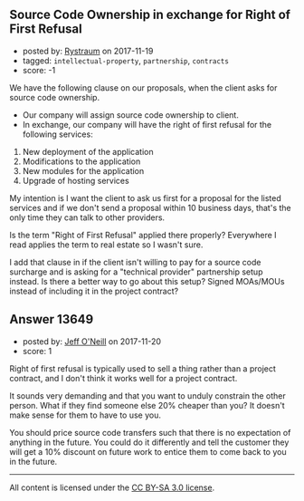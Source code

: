## Source Code Ownership in exchange for Right of First Refusal

- posted by: [Rystraum](https://stackexchange.com/users/151383/rystraum) on 2017-11-19
- tagged: `intellectual-property`, `partnership`, `contracts`
- score: -1

We have the following clause on our proposals, when the client asks for source code ownership.

* Our company will assign source code ownership to client.
* In exchange, our company will have the right of first refusal for the following services:
1. New deployment of the application
2. Modifications to the application
3. New modules for the application
4. Upgrade of hosting services



My intention is I want the client to ask us first for a proposal for the listed services and if we don't send a proposal within 10 business days, that's the only time they can talk to other providers. 

Is the term "Right of First Refusal" applied there properly? Everywhere I read applies the term to real estate so I wasn't sure.

I add that clause in if the client isn't willing to pay for a source code surcharge and is asking for a "technical provider" partnership setup instead. Is there a better way to go about this setup? Signed MOAs/MOUs instead of including it in the project contract?


## Answer 13649

- posted by: [Jeff O'Neill](https://stackexchange.com/users/46273/jeff-o-neill) on 2017-11-20
- score: 1

Right of first refusal is typically used to sell a thing rather than a project contract, and I don't think it works well for a project contract.

It sounds very demanding and that you want to unduly constrain the other person.  What if they find someone else 20% cheaper than you?  It doesn't make sense for them to have to use you.

You should price source code transfers such that there is no expectation of anything in the future.  You could do it differently and tell the customer they will get a 10% discount on future work to entice them to come back to you in the future.



---

All content is licensed under the [CC BY-SA 3.0 license](https://creativecommons.org/licenses/by-sa/3.0/).
